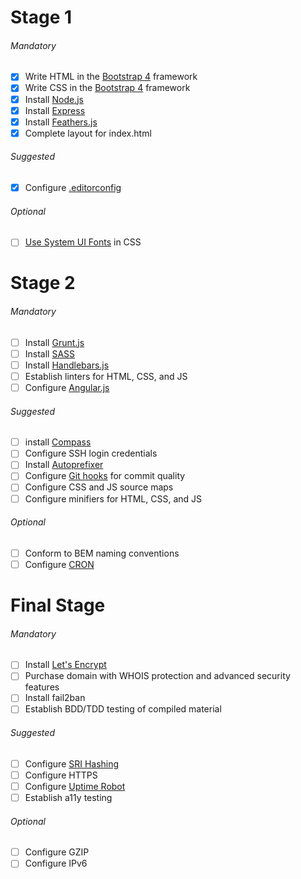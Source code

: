 # Stage 1
###### Mandatory
- [x] Write HTML in the [Bootstrap 4](https://getbootstrap.com/) framework
- [x] Write CSS in the [Bootstrap 4](https://getbootstrap.com/) framework
- [x] Install [Node.js](https://nodejs.org/)
- [x] Install [Express](http://expressjs.com/)
- [x] Install [Feathers.js](https://feathersjs.com)
- [x] Complete layout for index.html

###### Suggested
- [x] Configure [.editorconfig](http://editorconfig.org/)

###### Optional
- [ ] [Use System UI Fonts](https://www.smashingmagazine.com/2015/11/using-system-ui-fonts-practical-guide/) in CSS

# Stage 2
###### Mandatory
- [ ] Install [Grunt.js](https://gruntjs.com/)
- [ ] Install [SASS](https://sass-lang.com/)
- [ ] Install [Handlebars.js](http://handlebarsjs.com)
- [ ] Establish linters for HTML, CSS, and JS
- [ ] Configure [Angular.js](https://angular.io/)

###### Suggested
- [ ] install [Compass](http://compass-style.org/)
- [ ] Configure SSH login credentials
- [ ] Install [Autoprefixer](https://autoprefixer.github.io/)
- [ ] Configure [Git hooks](https://git-scm.com/book/en/v2/Customizing-Git-Git-Hooks) for commit quality
- [ ] Configure CSS and JS source maps
- [ ] Configure minifiers for HTML, CSS, and JS

###### Optional
- [ ] Conform to BEM naming conventions
- [ ] Configure [CRON](https://www.endpoint.com/blog/2008/12/08/best-practices-for-cron)

# Final Stage
###### Mandatory
- [ ] Install [Let's Encrypt](https://letsencrypt.org)
- [ ] Purchase domain with WHOIS protection and advanced security features
- [ ] Install fail2ban
- [ ] Establish BDD/TDD testing of compiled material

###### Suggested
- [ ] Configure [SRI Hashing](https://www.srihash.org/)
- [ ] Configure HTTPS
- [ ] Configure [Uptime Robot](https://uptimerobot.com/)
- [ ] Establish a11y testing

###### Optional
- [ ] Configure GZIP
- [ ] Configure IPv6
